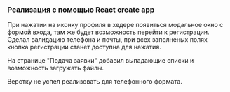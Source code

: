 ### Реализация с помощью React create app

При нажатии на иконку профиля в хедере появиться модальное окно с формой входа, там же будет возможность перейти к регистрации.
Сделал валидацию телефона и почты, при всех заполненых полях кнопка регистрации станет доступна для нажатия.

На странице "Подача заявки" добавил выпадающие списки и возможность загружать файлы.

Верстку не успел реализовать для телефонного формата. 
